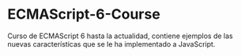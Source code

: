 # ECMAScript-6-Course
Curso de ECMAScript 6 hasta la actualidad, contiene ejemplos de las nuevas características que se le ha implementado a JavaScript.
